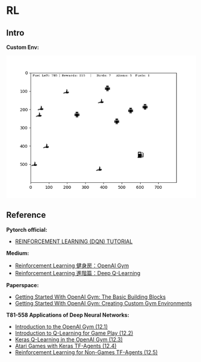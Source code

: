 # RL

## Intro

**Custom Env:**

![132](./pics/custom_env.png)

## Reference

**Pytorch official:**

- [REINFORCEMENT LEARNING (DQN) TUTORIAL](https://pytorch.org/tutorials/intermediate/reinforcement_q_learning.html)

**Medium:**

- [Reinforcement Learning 健身房：OpenAI Gym](https://medium.com/pyladies-taiwan/reinforcement-learning-%E5%81%A5%E8%BA%AB%E6%88%BF-openai-gym-e2ad99311efc)
- [Reinforcement Learning 進階篇：Deep Q-Learning](https://medium.com/pyladies-taiwan/reinforcement-learning-%E9%80%B2%E9%9A%8E%E7%AF%87-deep-q-learning-26b10935a745)

**Paperspace:**

- [Getting Started With OpenAI Gym: The Basic Building Blocks](https://blog.paperspace.com/getting-started-with-openai-gym/)
- [Getting Started With OpenAI Gym: Creating Custom Gym Environments](https://blog.paperspace.com/creating-custom-environments-openai-gym/)

**T81-558 Applications of Deep Neural Networks:**

- [Introduction to the OpenAI Gym (12.1)](https://github.com/jeffheaton/t81_558_deep_learning/blob/master/t81_558_class_12_01_ai_gym.ipynb)
- [Introduction to Q-Learning for Game Play (12.2)](https://github.com/jeffheaton/t81_558_deep_learning/blob/master/t81_558_class_12_02_qlearningreinforcement.ipynb)
- [Keras Q-Learning in the OpenAI Gym (12.3)](https://github.com/jeffheaton/t81_558_deep_learning/blob/master/t81_558_class_12_03_keras_reinforce.ipynb)
- [Atari Games with Keras TF-Agents (12.4)](https://github.com/jeffheaton/t81_558_deep_learning/blob/master/t81_558_class_12_04_atari.ipynb)
- [Reinforcement Learning for Non-Games TF-Agents (12.5)](https://github.com/jeffheaton/t81_558_deep_learning/blob/master/t81_558_class_12_05_apply_rl.ipynb)
